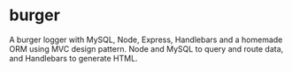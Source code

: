 # burger
A burger logger with MySQL, Node, Express, Handlebars and a homemade ORM using MVC design pattern.  Node and MySQL to query and route data, and Handlebars to generate HTML.
